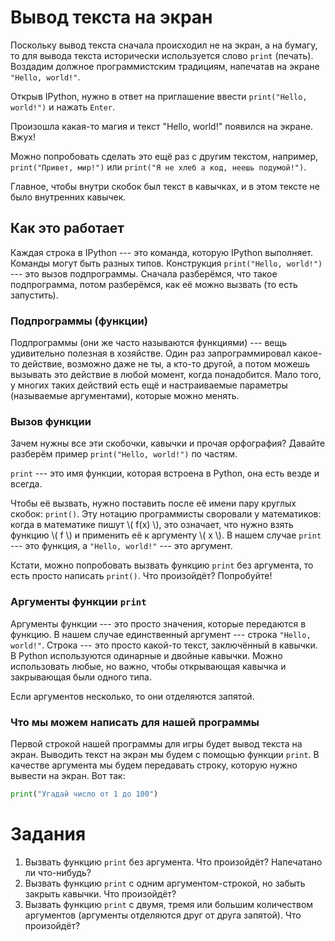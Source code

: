 # Вывод текста на экран

Поскольку вывод текста сначала происходил не на экран, а на бумагу, то для вывода текста исторически используется слово `print` (печать).
Воздадим должное программистским традициям, напечатав на экране `"Hello, world!"`.

Открыв IPython, нужно в ответ на приглашение ввести `print("Hello, world!")` и нажать `Enter`.

Произошла какая-то магия и текст "Hello, world!" появился на экране. Вжух!

Можно попробовать сделать это ещё раз с другим текстом, например, `print("Привет, мир!")` или `print("Я не хлеб а код, неешь подумой!")`.

Главное, чтобы внутри скобок был текст в кавычках, и в этом тексте не было внутренних кавычек.

## Как это работает

Каждая строка в IPython --- это команда, которую IPython выполняет. Команды могут быть разных типов. Конструкция `print("Hello, world!")` --- это вызов подпрограммы. Сначала разберёмся, что такое подпрограмма, потом разберёмся, как её можно вызвать (то есть запустить).

### Подпрограммы (функции)
Подпрограммы (они же часто называются функциями) --- вещь удивительно полезная в хозяйстве. Один раз запрограммировал какое-то действие, возможно даже не ты, а кто-то другой, а потом можешь вызывать это действие в любой момент, когда понадобится. Мало того, у многих таких действий есть ещё и настраиваемые параметры (называемые аргументами), которые можно менять. 

### Вызов функции
Зачем нужны все эти скобочки, кавычки и прочая орфография? Давайте разберём пример `print("Hello, world!")` по частям.

`print` --- это имя функции, которая встроена в Python, она есть везде и всегда.

Чтобы её вызвать, нужно поставить после её имени пару круглых скобок: `print()`. Эту нотацию программисты своровали у математиков: когда в математике пишут \\( f(x) \\), это означает, что нужно взять функцию \\( f \\) и применить её к аргументу \\( x \\). В нашем случае `print` --- это функция, а `"Hello, world!"` --- это аргумент.

Кстати, можно попробовать вызвать функцию `print` без аргумента, то есть просто написать `print()`. Что произойдёт? Попробуйте!

### Аргументы функции `print`
Аргументы функции --- это просто значения, которые передаются в функцию. В нашем случае единственный аргумент --- строка `"Hello, world!"`. Строка --- это просто какой-то текст, заключённый в кавычки. В Python используются одинарные и двойные кавычки. Можно использовать любые, но важно, чтобы открывающая кавычка и закрывающая были одного типа.

Если аргументов несколько, то они отделяются запятой.

### Что мы можем написать для нашей программы
Первой строкой нашей программы для игры будет вывод текста на экран. Выводить текст на экран мы будем с помощью функции `print`. В качестве аргумента мы будем передавать строку, которую нужно вывести на экран. Вот так:

```python
print("Угадай число от 1 до 100")
```

# Задания
1. Вызвать функцию `print` без аргумента. Что произойдёт? Напечатано ли что-нибудь?
2. Вызвать функцию `print` с одним аргументом-строкой, но забыть закрыть кавычки. Что произойдёт?
2. Вызвать функцию `print` с двумя, тремя или большим количеством аргументов (аргументы отделяются друг от друга запятой). Что произойдёт?
